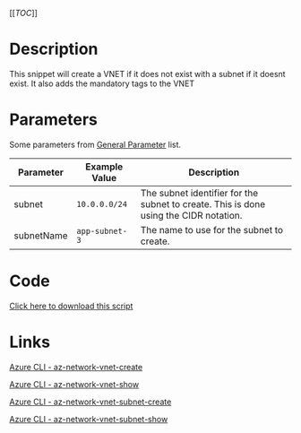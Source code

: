 [[_TOC_]]

# Description
This snippet will create a VNET if it does not exist with a subnet if it doesnt exist. It also adds the mandatory tags to the VNET

# Parameters
Some parameters from [General Parameter](/Azure/Azure-CLI-Snippets) list.

| Parameter | Example Value | Description |
|--|--|--|
| subnet | `10.0.0.0/24` | The subnet identifier for the subnet to create. This is done using the CIDR notation. |
| subnetName | `app-subnet-3` | The name to use for the subnet to create.  |


# Code
[Click here to download this script](../../../../src/Networking/Create-subnet-with-VNET-if-needed.ps1)

# Links

[Azure CLI - az-network-vnet-create](https://docs.microsoft.com/en-us/cli/azure/network/vnet?view=azure-cli-latest#az-network-vnet-create)

[Azure CLI - az-network-vnet-show](https://docs.microsoft.com/en-us/cli/azure/network/vnet?view=azure-cli-latest#az-network-vnet-show)

[Azure CLI - az-network-vnet-subnet-create](https://docs.microsoft.com/en-us/cli/azure/network/vnet/subnet?view=azure-cli-latest#az-network-vnet-subnet-create)

[Azure CLI - az-network-vnet-subnet-show](https://docs.microsoft.com/en-us/cli/azure/network/vnet/subnet?view=azure-cli-latest#az-network-vnet-subnet-show)